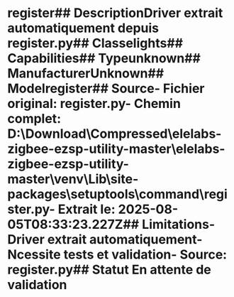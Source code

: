 # register##  DescriptionDriver extrait automatiquement depuis register.py##  Classelights##  Capabilities##  Typeunknown##  ManufacturerUnknown##  Modelregister##  Source- **Fichier original**: register.py- **Chemin complet**: D:\Download\Compressed\elelabs-zigbee-ezsp-utility-master\elelabs-zigbee-ezsp-utility-master\venv\Lib\site-packages\setuptools\command\register.py- **Extrait le**: 2025-08-05T08:33:23.227Z##  Limitations- Driver extrait automatiquement- Ncessite tests et validation- Source: register.py##  Statut En attente de validation